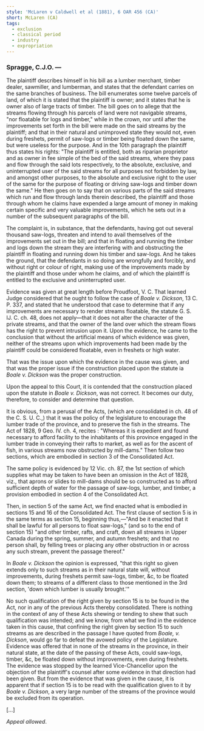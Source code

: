```yaml
---
style: 'McLaren v Caldwell et al (1881), 6 OAR 456 (CA)'
short: McLaren (CA)
tags:
  - exclusion
  - classical period
  - industry
  - expropriation
---
```


### Spragge, C.J.O. —

The plaintiff describes himself in his bill as a lumber merchant, timber dealer, sawmiller, and lumberman, and states that the defendant carries on the same branches of business. The bill enumerates some twelve parcels of land, of which it is stated that the plaintiff is owner; and it states that he is owner also of large tracts of timber. The bill goes on to allege that the streams flowing through his parcels of land were not navigable streams, "nor floatable for logs and timber," while in the crown, nor until after the improvements set forth in the bill were made on the said streams by the plaintiff; and that in their natural and unimproved state they would not, even during freshets, permit of saw-logs or timber being floated down the same, but were useless for the purpose. And in the 10th paragraph the plaintiff thus states his rights: "The plaintiff is entitled, both as riparian proprietor and as owner in fee simple of the bed of the said streams, where they pass and flow through the said lots respectively, to the absolute, exclusive, and uninterrupted user of the said streams for all purposes not forbidden by law, and amongst other purposes, to the absolute and exclusive right to the user of the same for the purpose of floating or driving saw-logs and timber down the same." He then goes on to say that on various parts of the said streams which run and flow through lands therein described, the plaintiff and those through whom he claims have expended a large amount of money in making certain specific and very valuable improvements, which he sets out in a number of the subsequent paragraphs of the bill.

The complaint is, in substance, that the defendants, having got out several thousand saw-logs, threaten and intend to avail themselves of the improvements set out in the bill; and that in floating and running the timber and logs down the stream they are interfering with and obstructing the plaintiff in floating and running down his timber and saw-logs. And he takes the ground, that the defendants in so doing are wrongfully and forcibly, and without right or colour of right, making use of the improvements made by the plaintiff and those under whom he claims, and of which the plaintiff is entitled to the exclusive and uninterrupted user.

Evidence was given at great length before Proudfoot, V. C. That learned Judge considered that he ought to follow the case of *Boale v. Dickson*, 13 C. P. 337, and stated that he understood that case to determine that if any improvements are necessary to render streams floatable, the statute G. S. IJ. C. ch. 48, does not apply—that it does not alter the character of the private streams, and that the owner of the land over which the stream flows has the right to prevent intrusion upon it. Upon the evidence, he came to the conclusion that without the artificial means of which evidence was given, neither of the streams upon which improvements had been made by the plaintiff could be considered floatable, even in freshets or high water.

That was the issue upon which the evidence in the cause was given, and that was the proper issue if the construction placed upon the statute ia *Boale v. Dickson* was the proper construction.

Upon the appeal to this Court, it is contended that the construction placed upon the statute in *Boale v. Dickson*, was not correct. It becomes our duty, therefore, to consider and determine that question.

It is obvious, from a perusal of the Acts, (which are consolidated in ch. 48 of the C. S. U. C.,) that it was the policy of the legislature to encourage the lumber trade of the province, and to preserve the fish in the streams. The Act of 1828, 9 Geo. IV. ch. 4, recites : "Whereas it is expedient and found necessary to afford facility to the inhabitants of this province engaged in the lumber trade in conveying their rafts to market, as well as for the ascent of fish, in various streams now obstructed by mill-dams." Then follow two sections, which are embodied in section 3 of the Consolidated Act.

The same policy is evidenced by 12 Vic. ch. 87, the 1st section of which supplies what may be taken to have been an omission in the Act of 1828, viz., that aprons or slides to mill-dams should be so constructed as to afford sufficient depth of water for the passage of saw-logs, lumber, and timber, a provision embodied in section 4 of the Consolidated Act.

Then, in section 5 of the same Act, we find enacted what is embodied in sections 15 and 16 of the Consolidated Act. The first clause of section 5 is in the same terms as section 15, beginning thus,—"And be it enacted that it shall be lawful for all persons to float saw-logs," (and so to the end of section 15) "and other timber, rafts, and craft, down all streams in Upper Canada during the spring, summer, and autumn freshets; and that no person shall, by felling trees or placing any other obstruction in or across any such stream, prevent the passage thereof."

In *Boale v. Dickson* the opinion is expressed, "that this right so given extends only to such streams as in their natural state will, without improvements, during freshets permit saw-logs, timber, &c, to be floated down them; to streams of a different class to those mentioned in the 3rd section, 'down which lumber is usually brought.'"

No such qualification of the right given by section 15 is to be found in the Act, nor in any of the previous Acts thereby consolidated. There is nothing in the context of any of these Acts shewing or tending to shew that such qualification was intended; and we know, from what we find in the evidence taken in this cause, that confining the right given by section 15 to such streams as are described in the passage I have quoted from *Boale, v. Dickson*, would go far to defeat the avowed policy of the Legislature. Evidence was offered that in none of the streams in the province, in their natural state, at the date of the passing of these Acts, could saw-logs, timber, &c, be floated down without improvements, even during freshets. The evidence was stopped by the learned Vice-Chancellor upon the objection of the plaintiff's counsel after some evidence in that direction had been given. But from the evidence that was given in the cause, it is apparent that if section 15 is to be read with the qualification given to it by *Boale v. Dickson*, a very large number of the streams of the province would be excluded from its operation.

[…]

*Appeal allowed*.
